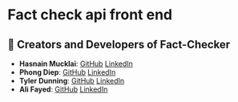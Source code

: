 # Fact check api front end

## 🧑 Creators and Developers of Fact-Checker
* **Hasnain Mucklai**: [GitHub](https://github.com/Hasnain7861) [LinkedIn](https://www.linkedin.com/in/nameHere/)
* **Phong Diep**: [GitHub](https://github.com/PhongDiep2003) [LinkedIn](https://www.linkedin.com/in/here/)
* **Tyler Dunning**: [GitHub](https://github.com/Tyler-Dunning) [LinkedIn](https://www.linkedin.com/in/here/)
* **Ali Fayed**: [GitHub](https://github.com/alifayed02) [LinkedIn](https://www.linkedin.com/in/here/)
